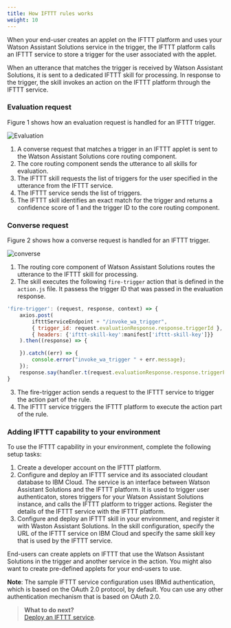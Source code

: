 ```yaml
---
title: How IFTTT rules works 
weight: 10
---
```

When your end-user creates an applet on the IFTTT platform and uses your Watson Assistant Solutions service in the trigger, the IFTTT platform calls an IFTTT service to store a trigger for the user associated with the applet.

When an utterance that matches the trigger is received by Watson Assistant Solutions, it is sent to a dedicated IFTTT skill for processing. In response to the trigger, the skill invokes an action on the IFTTT platform through the IFTTT service.

### Evaluation request
Figure 1 shows how an evaluation request is handled for an IFTTT trigger.

![Evaluation]({{site.baseurl}}/ifttt/evaluation_flow.PNG)

1.  A converse request that matches a trigger in an IFTTT applet is sent to the Watson Assistant Solutions core routing component.
2. The core routing component sends the utterance to all skills for evaluation.
3. The IFTTT skill requests the list of triggers for the user specified in the utterance from the IFTTT service.
4. The IFTTT service sends the list of triggers.
5. The IFTTT skill identifies an exact match for the trigger and returns a confidence score of 1 and the trigger ID to the core routing component.

### Converse request
Figure 2 shows how a converse request is handled for an IFTTT trigger.

![converse]({{site.baseurl}}/ifttt/converse_flow.PNG)

1. The routing core component of Watson Assistant Solutions routes the utterance to the IFTTT skill for processing.
2. The skill executes the following `fire-trigger` action that is defined in the `action.js` file.  It passess the trigger ID that was passed in the evaluation response.
```javascript
'fire-trigger': (request, response, context) => { 
    axios.post(
        iftttServiceEndpoint + "/invoke_wa_trigger",
        { trigger_id: request.evaluationResponse.response.triggerId },
        { headers: {'ifttt-skill-key':manifest['ifttt-skill-key']}}
    ).then((response) => { 

    }).catch((err) => { 
        console.error("invoke_wa_trigger " + err.message);
    });
    response.say(handler.t(request.evaluationResponse.response.triggerFields.answer)).send();
}
```
3. The fire-trigger action sends a request to the IFTTT service to trigger the action part of the rule.
4. The IFTTT service triggers the IFTTT platform to execute the action part of the rule.

###  Adding IFTTT capability to your environment
To use the IFTTT capability in your environment, complete the following setup tasks:
1. Create a developer account on the IFTTT platform.
2. Configure and deploy an IFTTT service and its associated cloudant database to IBM Cloud. The service is an interface between Watson Assistant Solutions and the IFTTT platform.  It is used to trigger user authenticaton, stores triggers for your Watson Assistant Solutions instance, and calls the IFTTT platform to trigger actions. Register the details of the IFTTT service with the IFTTT platform.
3. Configure and deploy an IFTTT skill in your environment, and register it with Waston Assistant Solutions. In the skill configuration, specify the URL of the IFTTT service on IBM Cloud and specify the same skill key that is used by the IFTTT service.

End-users can create applets on IFTTT that use the Watson Assistant Solutions in the trigger and another service in the action.  You might also want to create pre-defined applets for your end-users to use.

**Note**: The sample IFTTT service configuration uses IBMid authentication, which is based on the OAuth 2.0 protocol, by default. You can use any other authentication mechanism that is based on OAuth 2.0.

> **What to do next?**<br/>
[Deploy an IFTTT service]({{site.baseurl}}/ifttt/configure_wa_ifttt_service).
